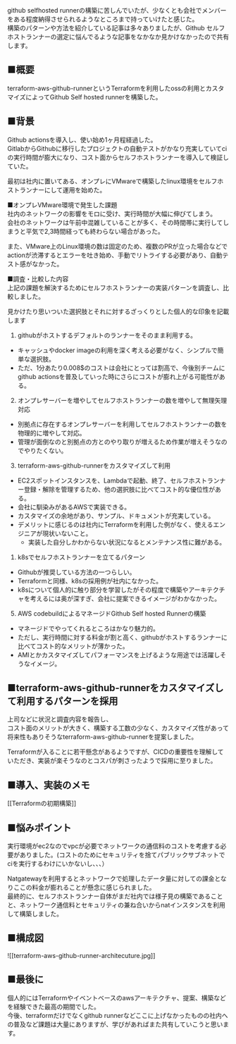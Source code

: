 github selfhosted runnerの構築に苦しんでいたが、少なくとも会社でメンバーをある程度納得させられるようなところまで持っていけたと感じた。  
構築のパターンや方法を紹介している記事は多々ありましたが、Github セルフホストランナーの選定に悩んでるような記事をなかなか見かけなかったので共有します。  
  
## ■概要  
terraform-aws-github-runnerというTerraformを利用したossの利用とカスタマイズによってGithub Self hosted runnerを構築した。  
  
## ■背景  
Github actionsを導入し、使い始め1ヶ月程経過した。  
GitlabからGithubに移行したプロジェクトの自動テストがかなり充実していてciの実行時間が膨大になり、コスト面からセルフホストランナーを導入して検証していた。  
  
最初は社内に置いてある、オンプレにVMwareで構築したlinux環境をセルフホストランナーにして運用を始めた。  
  
■オンプレVMware環境で発生した課題  
社内のネットワークの影響をモロに受け、実行時間が大幅に伸びてしまう。  
会社のネットワークは午前中混雑していることが多く、その時間帯に実行してしまうと平気で2,3時間経っても終わらない場合があった。  
  
また、VMware上のLinux環境の数は固定のため、複数のPRが立った場合などでactionが渋滞するとエラーを吐き始め、手動でリトライする必要があり、自動テスト感がなかった。  
  
  
■調査・比較した内容  
上記の課題を解決するためにセルフホストランナーの実装パターンを調査し、比較しました。  
  
見かけたり思いついた選択肢とそれに対するざっくりとした個人的な印象を記載します  
  
1. githubがホストするデフォルトのランナーをそのまま利用する。  
- キャッシュやdocker imageの利用を深く考える必要がなく、シンプルで簡単な選択肢。  
- ただ、1分あたり0.008$のコストは会社にとっては割高で、今後別チームにgithub actionsを普及していった時にさらにコストが膨れ上がる可能性がある。  
2. オンプレサーバーを増やしてセルフホストランナーの数を増やして無理矢理対応  
- 別拠点に存在するオンプレサーバーを利用してセルフホストランナーの数を物理的に増やして対応。  
- 管理が面倒なのと別拠点の方とのやり取りが増えるため作業が増えそうなのでやりたくない。  
3. terraform-aws-github-runnerをカスタマイズして利用  
- EC2スポットインスタンスを、Lambdaで起動、終了、セルフホストランナー登録・解除を管理するため、他の選択肢に比べてコスト的な優位性がある。  
- 会社に馴染みがあるAWSで実装できる。  
- カスタマイズの余地があり、サンプル、ドキュメントが充実している。  
- デメリットに感じるのは社内にTerraformを利用した例がなく、使えるエンジニアが現状いないこと。  
	- 実装した自分しかわからない状況になるとメンテナンス性に難がある。  
1. k8sでセルフホストランナーを立てるパターン  
- Githubが推奨している方法の一つらしい。  
- Terraformと同様、k8sの採用例が社内になかった。  
- k8sについて個人的に触り部分を学習したがその程度で構築やアーキテクチャを考えるには奥が深すぎ、会社に提案できるイメージがわかなかった。
5. AWS codebuildによるマネージドGithub Self hosted Runnerの構築  
- マネージドでやってくれるところはかなり魅力的。  
- ただし、実行時間に対する料金が割と高く、githubがホストするランナーに比べてコスト的なメリットが薄かった。  
- AMIとかカスタマイズしてパフォーマンスを上げるような用途では活躍しそうなイメージ。  
  

## ■terraform-aws-github-runnerをカスタマイズして利用するパターンを採用  
上司などに状況と調査内容を報告し、  
コスト面のメリットが大きく、構築する工数の少なく、カスタマイズ性があって将来性もありそうなterraform-aws-github-runnerを提案しました。  
  
Terraformが入ることに若干懸念があるようですが、CICDの重要性を理解していただき、実装が楽そうなのとコスパが刺さったようで採用に至りました。  
  
  
## ■導入、実装のメモ  
[[Terraformの初期構築]]
  
## ■悩みポイント  
実行環境がec2なのでvpcが必要でネットワークの通信料のコストを考慮する必要がありました。(コストのためにセキュリティを捨てパブリックサブネットでciを実行するわけにいかないし、、、）  
  
Natgatewayを利用するとネットワークで処理したデータ量に対しての課金となりここの料金が膨れることが懸念に感じられました。  
最終的に、セルフホストランナー自体がまだ社内では様子見の構築であることと、ネットワーク通信料とセキュリティの兼ね合いからnatインスタンスを利用して構築しました。  
  
  
## ■構成図  
![[terraform-aws-github-runner-architecuture.jpg]]
## ■最後に  
個人的にはTerraformやイベントベースのawsアーキテクチャ、提案、構築などを経験できた最高の期間でした。  
今後、terraformだけでなくgithub runnerなどここに上げなかったものの社内への普及など課題は大量にありますが、学びがあればまた共有していこうと思います。